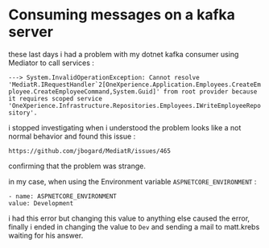 # Consuming messages on a kafka server

these last days i had a problem with my dotnet kafka consumer using Mediator to call services :

````---> System.InvalidOperationException: Cannot resolve 'MediatR.IRequestHandler`2[OneXperience.Application.Employees.CreateEmployee.CreateEmployeeCommand,System.Guid]' from root provider because it requires scoped service 'OneXperience.Infrastructure.Repositories.Employees.IWriteEmployeeRepository'.````

i stopped investigating when i understood the problem looks like a not normal behavior and found this issue  :

````https://github.com/jbogard/MediatR/issues/465````

confirming that the problem was strange.

in my case, when using the Environment variable ``ASPNETCORE_ENVIRONMENT`` :

````
- name: ASPNETCORE_ENVIRONMENT
value: Development
````

i had this error but changing this value to anything else caused the error, finally i ended in changing the value to ``Dev`` and sending a mail to matt.krebs waiting for his answer.

